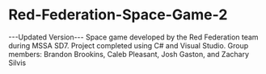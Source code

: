 # Red-Federation-Space-Game-2
---Updated Version---
Space game developed by the Red Federation team during MSSA SD7. Project completed using C# and Visual Studio. Group members: Brandon Brookins, Caleb Pleasant, Josh Gaston, and Zachary Silvis
